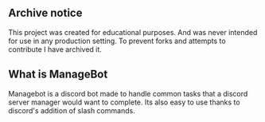 ## Archive notice
This project was created for educational purposes. And was never intended for use in any production setting. To prevent forks and attempts to contribute I have archived it.

## What is ManageBot
Managebot is a discord bot made to handle common tasks that a discord server manager would want to complete. Its also easy to use thanks to discord's addition of slash commands.